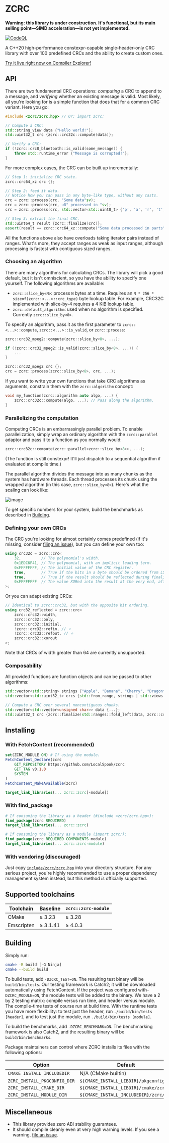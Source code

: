 # ZCRC

**Warning: this library is under construction.
It's functional, but its main selling point—SIMD acceleration—is not yet implemented.**

[![CodeQL](https://github.com/LocalSpook/zcrc/actions/workflows/codeql.yml/badge.svg)](https://github.com/LocalSpook/zcrc/actions/workflows/codeql.yml)

A C++20 high-performance constexpr-capable single-header-only CRC library with over 100 predefined CRCs and the ability to create custom ones.

[Try it live right now on Compiler Explorer!](https://godbolt.org/z/4GKsWhvnz)

## API

There are two fundamental CRC operations: *computing* a CRC to append to a message,
and *verifying* whether an existing message is valid. Most likely, all you're looking
for is a simple function that does that for a common CRC variant. Here you go:

```cpp
#include <zcrc/zcrc.hpp> // Or: import zcrc;

// Compute a CRC:
std::string_view data {"Hello world!"};
std::uint32_t crc {zcrc::crc32c::compute(data)};

// Verify a CRC:
if (!zcrc::crc8_bluetooth::is_valid(some_message)) {
    throw std::runtime_error {"Message is corrupted!"};
}
```

For more complex cases, the CRC can be built up incrementally:

```cpp
// Step 1: initialize CRC state.
zcrc::crc64_xz crc {};

// Step 2: feed it data.
// Notice how you can pass in any byte-like type, without any casts.
crc = zcrc::process(crc, "Some data"sv);
crc = zcrc::process(crc, u8" processed in "sv);
crc = zcrc::process(crc, std::vector<std::uint8_t> {'p', 'a', 'r', 't', 's'});

// Step 3: extract the final CRC.
std::uint64_t result {zcrc::finalize(crc)};
assert(result == zcrc::crc64_xz::compute("Some data processed in parts"sv));
```

All the functions above also have overloads taking iterator pairs instead of ranges.
What's more, they accept ranges as weak as input ranges,
although processing is fastest with contiguous sized ranges.

### Choosing an algorithm

There are many algorithms for calculating CRCs.
The library will pick a good default, but it isn't omniscient,
so you have the ability to specify one yourself.
The following algorithms are available:

- `zcrc::slice_by<N>`: process `N` bytes at a time.
  Requires an `N * 256 * sizeof(zcrc::<...>::crc_type)` byte lookup table.
  For example, CRC32C implemented with slice-by-4 requires a 4 KiB lookup table.
- `zcrc::default_algorithm`: used when no algorithm is specified. Currently `zcrc::slice_by<8>`.

To specify an algorithm, pass it as the first parameter to `zcrc::<...>::compute`, `zcrc::<...>::is_valid`, or `zcrc::process`:

```cpp
zcrc::crc32_mpeg2::compute(zcrc::slice_by<8>, ...);

if (!zcrc::crc32_mpeg2::is_valid(zcrc::slice_by<8>, ...)) {
    ...
}

zcrc::crc32_mpeg2 crc {};
crc = zcrc::process(zcrc::slice_by<8>, crc, ...);
```

If you want to write your own functions that take CRC algorithms as arguments,
constrain them with the `zcrc::algorithm` concept:

```cpp
void my_function(zcrc::algorithm auto algo, ...) {
    zcrc::crc32c::compute(algo, ...); // Pass along the algorithm.
}
```

### Parallelizing the computation

Computing CRCs is an embarrassingly parallel problem.
To enable parallelization,
simply wrap an ordinary algorithm with the `zcrc::parallel` adaptor and pass it to a function as you normally would:

```cpp
zcrc::crc32c::compute(zcrc::parallel<zcrc::slice_by<8>>, ...);
```

(The function is still constexpr! It'll just dispatch to a sequential algorithm if evaluated at compile time.)

The parallel algorithm divides the message into as many chunks as the system has hardware threads.
Each thread processes its chunk using the wrapped algorithm (in this case, `zcrc::slice_by<8>`).
Here's what the scaling can look like:

![image](img/parallel_scaling.svg)

To get specific numbers for your system, build the benchmarks as described in [Building](#building).

### Defining your own CRCs

The CRC you're looking for almost certainly comes predefined
(if it's missing, consider [filing an issue](https://github.com/LocalSpook/zcrc/issues)),
but you can define your own too:

```cpp
using crc32c = zcrc::crc<
    32,         // The polynomial's width.
    0x1EDC6F41, // The polynomial, with an implicit leading term.
    0xFFFFFFFF, // The initial value of the CRC register.
    true,       // True if the bits in a byte should be ordered from LSb to MSb, false if vice-versa.
    true,       // True if the result should be reflected during finalization.
    0xFFFFFFFF  // The value XORed into the result at the very end, after any reflection.
>;
```

Or you can adapt existing CRCs:

```cpp
// Identical to zcrc::crc32, but with the opposite bit ordering.
using crc32_reflected = zcrc::crc<
    zcrc::crc32::width,
    zcrc::crc32::poly,
    zcrc::crc32::initial,
    !zcrc::crc32::refin, // ⭐
    !zcrc::crc32::refout, // ⭐
    zcrc::crc32::xorout
>;
```

Note that CRCs of width greater than 64 are currently unsupported.

### Composability

All provided functions are function objects and can be passed to other algorithms:

```cpp
std::vector<std::string> strings {"Apple", "Banana", "Cherry", "Dragonfruit"};
std::vector<std::uint32_t> crcs {std::from_range, strings | std::views::transform(zcrc::crc32c::compute)};

// Compute a CRC over several noncontiguous chunks.
std::vector<std::vector<unsigned char>> data {...};
std::uint32_t crc {zcrc::finalize(std::ranges::fold_left(data, zcrc::crc32c {}, zcrc::process))};
```

## Installing

### With FetchContent (recommended)

```cmake
set(ZCRC_MODULE ON) # If using the module.
FetchContent_Declare(zcrc
    GIT_REPOSITORY https://github.com/LocalSpook/zcrc
    GIT_TAG v0.1.0
    SYSTEM
)
FetchContent_MakeAvailable(zcrc)

target_link_libraries(... zcrc::zcrc[-module])
```

### With find_package

```cmake
# If consuming the library as a header (#include <zcrc/zcrc.hpp>):
find_package(zcrc REQUIRED)
target_link_libraries(... zcrc::zcrc)

# If consuming the library as a module (import zcrc;):
find_package(zcrc REQUIRED COMPONENTS module)
target_link_libraries(... zcrc::zcrc-module)
```

### With vendoring (discouraged)

Just copy [`include/zcrc/zcrc.hpp`](include/zcrc/zcrc.hpp) into your directory structure.
For any serious project, you're highly recommended to use a proper dependency management
system instead, but this method *is* officially supported.

## Supported toolchains

| Toolchain  | Baseline  | `zcrc::zcrc-module` |
|------------|-----------|---------------------|
| CMake      | ≥ 3.23    | ≥ 3.28              |
| Emscripten | ≥ 3.1.41  | ≥ 4.0.3             |

<!--
Emscripten before 3.1.41 bundles libc++ 15, which has incomplete ranges support
and would be too much of a hassle to support:

https://github.com/emscripten-core/emscripten/blob/main/ChangeLog.md

4.0.3 is the first version Emscripten advertises support for modules.
That support is enough for us, but is still imperfect (see
https://github.com/emscripten-core/emscripten/issues/24454; only fixed in 4.0.10).
--->

## Building

Simply run:

```sh
cmake -B build [-G Ninja]
cmake --build build
```

To build tests, add `-DZCRC_TEST=ON`.
The resulting test binary will be `build/bin/tests`.
Our testing framework is Catch2;
it will be downloaded automatically using FetchContent.
If the project was configured with`-DZCRC_MODULE=ON`,
the module tests will be added to the binary.
We have a 2 by 2 testing matrix:
compile versus run time, and header versus module.
The compile-time tests of course run at build time.
With the runtime tests you have more flexibility:
to test just the header, run `./build/bin/tests [header]`, and
to test just the module, run `./build/bin/tests [module]`.

To build the benchmarks, add `-DZCRC_BENCHMARK=ON`.
The benchmarking framework is also Catch2,
and the resulting binary will be `build/bin/benchmarks`.

Package maintainers can control where ZCRC installs its files with the following options:

|             Option           |                  Default               | Controls  |
|------------------------------|----------------------------------------|-----------|
| `CMAKE_INSTALL_INCLUDEDIR`   | N/A (CMake builtin)                    | `*.hpp`   |
| `ZCRC_INSTALL_PKGCONFIG_DIR` | `${CMAKE_INSTALL_LIBDIR}/pkgconfig`    | `zcrc.pc` |
| `ZCRC_INSTALL_CMAKE_DIR`     | `${CMAKE_INSTALL_LIBDIR}/cmake/zcrc`   | `*.cmake` |
| `ZCRC_INSTALL_MODULE_DIR`    | `${CMAKE_INSTALL_INCLUDEDIR}/zcrc/src` | `*.cppm`  |

## Miscellaneous

- This library provides zero ABI stability guarantees.
- It should compile cleanly even at very high warning levels.
  If you see a warning, [file an issue](https://github.com/LocalSpook/zcrc/issues).
